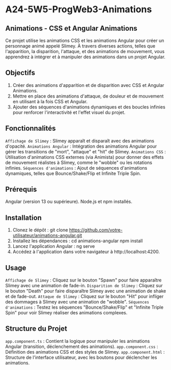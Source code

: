 # A24-5W5-ProgWeb3-Animations

## Animations - CSS et Angular Animations
Ce projet utilise les animations CSS et les animations Angular pour créer un personnage animé appelé Slimey. À travers diverses actions, telles que l'apparition, la disparition, l'attaque, et des animations de mouvement, vous apprendrez à intégrer et à manipuler des animations dans un projet Angular.

## Objectifs
1. Créer des animations d'apparition et de disparition avec CSS et Angular Animations.
2. Mettre en place des animations d'attaque, de douleur et de mouvement en utilisant à la fois CSS et Angular.
3. Ajouter des séquences d'animations dynamiques et des boucles infinies pour renforcer l'interactivité et l'effet visuel du projet.

## Fonctionnalités
`Affichage de Slimey` : Slimey apparaît et disparaît avec des animations d'opacité.
`Animations Angular` : Intégration des animations Angular pour gérer les transitions de "mort", "attaque" et "hit" de Slimey.
`Animations CSS` : Utilisation d'animations CSS externes (via Animista) pour donner des effets de mouvement réalistes à Slimey, comme le "wobble" ou les rotations infinies.
`Séquences d'animations` : Ajout de séquences d'animations dynamiques, telles que Bounce/Shake/Flip et Infinite Triple Spin.

## Prérequis
Angular (version 13 ou supérieure).
Node.js et npm installés.

## Installation
1. Clonez le dépôt :
    git clone https://github.com/votre-utilisateur/animations-angular.git
2. Installez les dépendances :
    cd animations-angular
    npm install
3. Lancez l'application Angular :
    ng serve
4. Accédez à l'application dans votre navigateur à http://localhost:4200.

## Usage
`Affichage de Slimey` : Cliquez sur le bouton "Spawn" pour faire apparaître Slimey avec une animation de fade-in.
`Disparition de Slimey` : Cliquez sur le bouton "Death" pour faire disparaître Slimey avec une animation de shake et de fade-out.
`Attaque de Slimey` : Cliquez sur le bouton "Hit" pour infliger des dommages à Slimey avec une animation de "wobble".
`Séquences d'animations` : Testez les séquences "Bounce/Shake/Flip" et "Infinite Triple Spin" pour voir Slimey réaliser des animations complexes.

## Structure du Projet
`app.component.ts` : Contient la logique pour manipuler les animations Angular (transition, déclenchement des animations).
`app.component.css` : Définition des animations CSS et des styles de Slimey.
`app.component.html` : Structure de l'interface utilisateur, avec les boutons pour déclencher les animations.